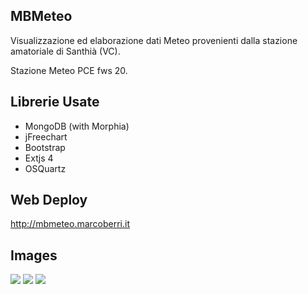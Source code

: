 MBMeteo
--------------

Visualizzazione ed elaborazione dati Meteo provenienti dalla stazione amatoriale di Santhi&agrave; (VC).

Stazione Meteo PCE fws 20.

Librerie Usate
--------------

- MongoDB (with Morphia)
- jFreechart
- Bootstrap
- Extjs 4
- OSQuartz


Web Deploy
------------

http://mbmeteo.marcoberri.it

Images
------------

<img src="http://mbmeteo.googlecode.com/files/mbmeteo_1.jpg"/>

<img src="http://mbmeteo.googlecode.com/files/mbmeteo_2.jpg"/>

<img src="http://mbmeteo.googlecode.com/files/mbmeteo_3.jpg"/>
